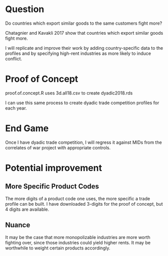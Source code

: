 # Question
Do countries which export similar goods to the same customers fight more?

Chatagnier and Kavakli 2017 show that countries which export similar goods fight more.

I will replicate and improve their work by adding country-specific data to the profiles and by specifying high-rent industries as more likely to induce conflict.

# Proof of Concept
proof.of.concept.R uses 3d.all18.csv to create dyadic2018.rds

I can use this same process to create dyadic trade competition profiles for each year.

# End Game
Once I have dyadic trade competition, I will regress it against MIDs from the correlates of war project with appropriate controls.

# Potential improvement
## More Specific Product Codes
The more digits of a product code one uses, the more specific a trade profile can be built. I have downloaded 3-digits for the proof of concept, but 4 digits are available.

## Nuance
It may be the case that more monopolizable industries are more worth fighting over, since those industries could yield higher rents. It may be worthwhile to weight certain products accordingly.